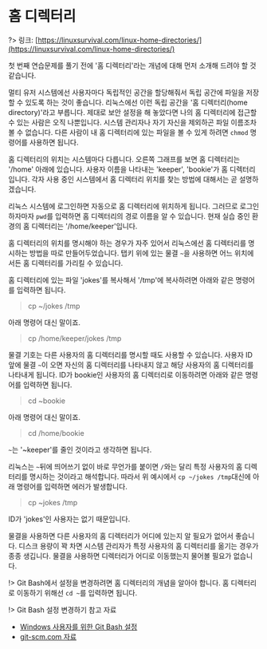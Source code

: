 # 홈 디렉터리

?> 링크: [https://linuxsurvival.com/linux-home-directories/](https://linuxsurvival.com/linux-home-directories/)

첫 번째 연습문제를 풀기 전에 '홈 디렉터리'라는 개념에 대해 먼저 소개해 드려야 할 것 같습니다.

멀티 유저 시스템에선 사용자마다 독립적인 공간을 할당해줘서 독립 공간에 파일을 저장할 수 있도록 하는 것이 좋습니다. 리눅스에선 이런 독립 공간을 '홈 디렉터리(home directory)'라고 부릅니다. 제대로 보안 설정을 해 놓았다면 나의 홈 디렉터리에 접근할 수 있는 사람은 오직 나뿐입니다. 시스템 관리자나 자기 자신을 제외하곤 파일 이름조차 볼 수 없습니다. 다른 사람이 내 홈 디렉터리에 있는 파일을 볼 수 있게 하려면 `chmod` 명령어를 사용하면 됩니다.

홈 디렉터리의 위치는 시스템마다 다릅니다. 오른쪽 그래프를 보면 홈 디렉터리는 '/home' 아래에 있습니다. 사용자 이름을 나타내는 'keeper', 'bookie'가 홈 디렉터리입니다. 각자 사용 중인 시스템에서 홈 디렉터리 위치를 찾는 방법에 대해서는 곧 설명하겠습니다.

리눅스 시스템에 로그인하면 자동으로 홈 디렉터리에 위치하게 됩니다. 그러므로 로그인 하자마자 `pwd`를 입력하면 홈 디렉터리의 경로 이름을 알 수 있습니다. 현재 실습 중인 환경의 홈 디렉터리는 '/home/keeper'입니다.

홈 디렉터리의 위치를 명시해야 하는 경우가 자주 있어서 리눅스에선 홈 디렉터리를 명시하는 방법을 따로 만들어두었습니다. 탭키 위에 있는 물결 `~`을 사용하면 어느 위치에서든 홈 디렉터리를 가리킬 수 있습니다.

홈 디렉터리에 있는 파일 'jokes'를 복사해서 '/tmp'에 복사하려면 아래와 같은 명령어를 입력하면 됩니다.

> cp ~/jokes /tmp

아래 명령어 대신 말이죠.

> cp /home/keeper/jokes /tmp

물결 기호는 다른 사용자의 홈 디렉터리를 명시할 때도 사용할 수 있습니다. 사용자 ID 앞에 물결 `~`이 오면 자신의 홈 디렉터리를 나타내지 않고 해당 사용자의 홈 디렉터리를 나타내게 됩니다. ID가 bookie인 사용자의 홈 디렉터리로 이동하려면 아래와 같은 명령어를 입력하면 됩니다.

> cd ~bookie

아래 명령어 대신 말이죠.

> cd /home/bookie

`~`는 '~keeper'를 줄인 것이라고 생각하면 됩니다.

리눅스는 `~`뒤에 띄어쓰기 없이 바로 무언가를 붙이면 `/`와는 달리 특정 사용자의 홈 디렉터리를 명시하는 것이라고 해석합니다. 따라서 위 예시에서 `cp ~/jokes /tmp`대신에 아래 명령어를 입력하면 에러가 발생합니다.

> cp ~jokes /tmp

ID가 'jokes'인 사용자는 없기 때문입니다.

물결을 사용하면 다른 사용자의 홈 디렉터리가 어디에 있는지 알 필요가 없어서 좋습니다. 디스크 용량이 꽉 차면 시스템 관리자가 특정 사용자의 홈 디렉터리를 옮기는 경우가 종종 생깁니다. 물결을 사용하면 디렉터리가 어디로 이동했는지 물어볼 필요가 없습니다.

!> Git Bash에서 설정을 변경하려면 홈 디렉터리의 개념을 알아야 합니다. 홈 디렉터리로 이동하기 위해선 `cd ~`를 입력하면 됩니다.

!> Git Bash 설정 변경하기 참고 자료
  - [Windows 사용자를 위한 Git Bash 설정](https://medium.com/@violetboralee/windows-%EC%82%AC%EC%9A%A9%EC%9E%90%EB%A5%BC-%EC%9C%84%ED%95%9C-git-bash-%EC%84%A4%EC%A0%95-ac50acb34c46)
  - [git-scm.com 자료](https://git-scm.com/book/ko/v2/%EC%8B%9C%EC%9E%91%ED%95%98%EA%B8%B0-Git-%EC%B5%9C%EC%B4%88-%EC%84%A4%EC%A0%95)
